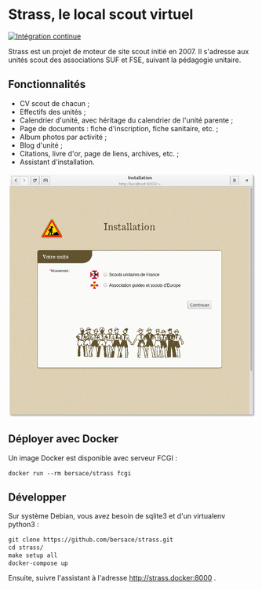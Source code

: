# Strass, le local scout virtuel

[![Intégration continue](https://circleci.com/gh/bersace/strass.svg?style=svg)](https://circleci.com/gh/bersace/strass)

Strass est un projet de moteur de site scout initié en 2007. Il s'adresse aux
unités scout des associations SUF et FSE, suivant la pédagogie unitaire.


## Fonctionnalités

- CV scout de chacun ;
- Effectifs des unités ;
- Calendrier d'unité, avec héritage du calendrier de l'unité parente ;
- Page de documents : fiche d'inscription, fiche sanitaire, etc. ;
- Album photos par activité ;
- Blog d'unité ;
- Citations, livre d'or, page de liens, archives, etc. ;
- Assistant d'installation.

![Installateur](https://github.com/bersace/strass/raw/master/docs/strass-install.png)


## Déployer avec Docker

Un image Docker est disponible avec serveur FCGI :

    docker run --rm bersace/strass fcgi


## Développer

Sur système Debian, vous avez besoin de sqlite3 et d'un virtualenv python3 :

    git clone https://github.com/bersace/strass.git
    cd strass/
    make setup all
    docker-compose up

Ensuite, suivre l'assistant à l'adresse http://strass.docker:8000 .
